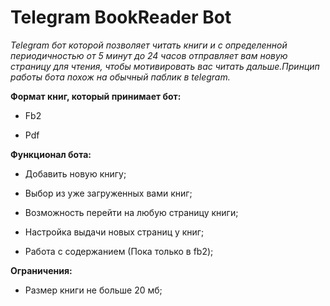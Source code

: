 # Telegram BookReader Bot

_Telegram бот которой позволяет читать книги и с определенной периодичностью от 5 минут до 24 часов отправляет вам новую страницу для чтения, чтобы мотивировать вас читать дальше.Принцип работы бота похож на обычный паблик в telegram._

**Формат книг, который принимает бот:**

* Fb2

* Pdf

**Функционал бота:**

* Добавить новую книгу;

* Выбор из уже загруженных вами книг;

* Возможность перейти на любую страницу книги;

* Настройка выдачи новых страниц у книг;

* Работа с содержанием (Пока только в fb2);

**Ограничения:**

* Размер книги не больше 20 мб;

